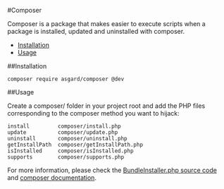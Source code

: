 #Composer

Composer is a package that makes easier to execute scripts when a package is installed, updated and uninstalled with composer.

- [Installation](#installation)
- [Usage](#usage)

<a name="installation"></a>
##Installation

	composer require asgard/composer @dev

<a name="usage"></a>
##Usage

Create a composer/ folder in your project root and add the PHP files corresponding to the composer method you want to hijack:

	install			composer/install.php
	update			composer/update.php
	uninstall		composer/uninstall.php
	getInstallPath	composer/getInstallPath.php
	isInstalled		composer/isInstalled.php
	supports		composer/supports.php

For more information, please check the [BundleInstaller.php source code](https://github.com/asgardphp/composer/blob/master/BundleInstaller.php) and [composer documentation](https://getcomposer.org/doc/articles/custom-installers.md).